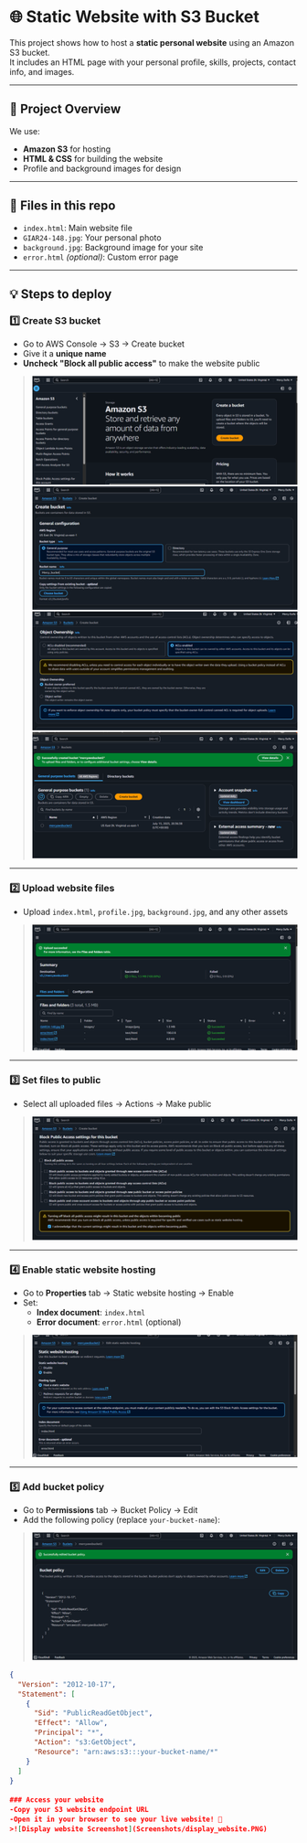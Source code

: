 # 🌐 Static Website with S3 Bucket

This project shows how to host a **static personal website** using an Amazon S3 bucket.  
It includes an HTML page with your personal profile, skills, projects, contact info, and images.

---

## 🚀 Project Overview

We use:
- **Amazon S3** for hosting
- **HTML & CSS** for building the website
- Profile and background images for design

---

## 📄 Files in this repo

- `index.html`: Main website file
- `GIAR24-148.jpg`: Your personal photo
- `background.jpg`: Background image for your site
- `error.html` *(optional)*: Custom error page

---

## 💡 Steps to deploy

### 1️⃣ Create S3 bucket

- Go to AWS Console → S3 → Create bucket
- Give it a **unique name**
- **Uncheck "Block all public access"** to make the website public

> ![Create bucket screenshot](Screenshots/create_bucket1.PNG)
  ![Create bucket screenshot](Screenshots/create_bucket2.PNG)
  ![Create bucket screenshot](Screenshots/create_bucket3.PNG)
  ![Create bucket screenshot](Screenshots/create_bucket4.PNG)
  

---

### 2️⃣ Upload website files

- Upload `index.html`, `profile.jpg`, `background.jpg`, and any other assets

> ![Upload files screenshot](Screenshots/upload_files.PNG)

---

### 3️⃣ Set files to public

- Select all uploaded files → Actions → Make public

> ![Make public screenshot](Screenshots/make_public.PNG)

---

### 4️⃣ Enable static website hosting

- Go to **Properties** tab → Static website hosting → Enable
- Set:
  - **Index document**: `index.html`
  - **Error document**: `error.html` (optional)

> ![Static hosting screenshot](Screenshots/static_hosting.PNG)

---

### 5️⃣ Add bucket policy

- Go to **Permissions** tab → Bucket Policy → Edit
- Add the following policy (replace `your-bucket-name`):



>![Bucket Policy Screenshot](Screenshots/Bucket_Policy.PNG)


```json
{
  "Version": "2012-10-17",
  "Statement": [
    {
      "Sid": "PublicReadGetObject",
      "Effect": "Allow",
      "Principal": "*",
      "Action": "s3:GetObject",
      "Resource": "arn:aws:s3:::your-bucket-name/*"
    }
  ]
}

### Access your website
-Copy your S3 website endpoint URL
-Open it in your browser to see your live website! 🎉
>![Display website Screenshot](Screenshots/display_website.PNG)